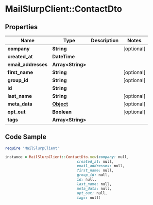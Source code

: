 # MailSlurpClient::ContactDto

## Properties

Name | Type | Description | Notes
------------ | ------------- | ------------- | -------------
**company** | **String** |  | [optional] 
**created_at** | **DateTime** |  | 
**email_addresses** | **Array&lt;String&gt;** |  | 
**first_name** | **String** |  | [optional] 
**group_id** | **String** |  | [optional] 
**id** | **String** |  | 
**last_name** | **String** |  | [optional] 
**meta_data** | [**Object**](.md) |  | [optional] 
**opt_out** | **Boolean** |  | [optional] 
**tags** | **Array&lt;String&gt;** |  | 

## Code Sample

```ruby
require 'MailSlurpClient'

instance = MailSlurpClient::ContactDto.new(company: null,
                                 created_at: null,
                                 email_addresses: null,
                                 first_name: null,
                                 group_id: null,
                                 id: null,
                                 last_name: null,
                                 meta_data: null,
                                 opt_out: null,
                                 tags: null)
```



